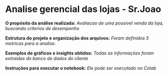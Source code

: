 # Analise gerencial das lojas - Sr.Joao 

**O propósito da análise realizada:** _Avaliacao de uma possível venda da loja, buscando criterios de desempenho_

**Estrutura do projeto e organização dos arquivos:** _Foram definidos 5 metricas para a analise_.

**Exemplos de gráficos e insights obtidos:** _Todas as informações foram extraidas do banco de dados do cliente_ 

**Instruções para executar o notebook:** _Ele pode ser executado no Colab_
